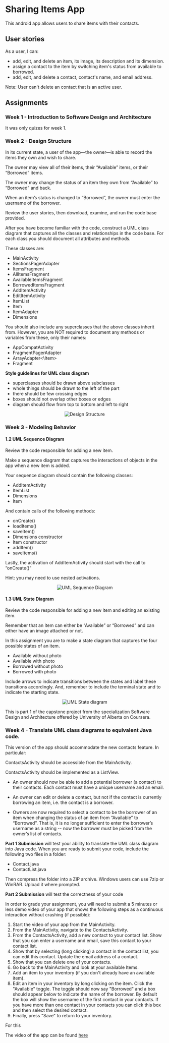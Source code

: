 # Sharing Items App

This android app allows users to share items with their contacts.

## User stories

As a user, I can:

* add, edit, and delete an item, its image, its description and its dimension.
* assign a contact to the item by switching item's status from available to borrowed.
* add, edit, and delete a contact, contact's name, and email address.

Note: User can't delete an contact that is an active user.

## Assignments

### Week 1 - Introduction to Software Design and Architecture

It was only quizes for week 1.

### Week 2 - Design Structure

In its current state, a user of the app—the owner—is able to record the items they own and wish to share.

The owner may view all of their items, their “Available” items, or their “Borrowed” items.

The owner may change the status of an item they own from “Available” to “Borrowed” and back.

When an item’s status is changed to “Borrowed”, the owner must enter the username of the borrower.

Review the user stories, then download, examine, and run the code base provided.

After you have become familiar with the code, construct a UML class diagram that captures all the classes and relationships in the code base. For each class you should document all attributes and methods.

These classes are:

* MainActivity
* SectionsPagerAdapter
* ItemsFragment
* AllItemsFragment
* AvailableItemsFragment
* BorrowedItemsFragment
* AddItemActivity
* EditItemActivity
* ItemList
* Item
* ItemAdapter
* Dimensions

You should also include any superclasses that the above classes inherit from. However, you are NOT required to document any methods or variables from these, only their names:

* AppCompatActivity
* FragmentPagerAdapter
* ArrayAdapter<\Item\>
* Fragment

**Style guidelines for UML class diagram**

* superclasses should be drawn above subclasses
* whole things should be drawn to the left of the part
* there should be few crossing edges
* boxes should not overlap other boxes or edges
* diagram should flow from top to bottom and left to right

<div style="text-align:center"><img src="#" alt="Design Structure"/></div>

### Week 3 - Modeling Behavior

#### 1.2 UML Sequence Diagram

Review the code responsible for adding a new item.

Make a sequence diagram that captures the interactions of objects in the app when a new item is added.

Your sequence diagram should contain the following classes:

* AddItemActivity
* ItemList
* Dimensions
* Item

And contain calls of the following methods:

* onCreate()
* loadItems()
* saveItem()
* Dimensions constructor
* Item constructor
* addItem()
* saveItems()

Lastly, the activation of AddItemActivity should start with the call to “onCreate()”

Hint: you may need to use nested activations.

<div style="text-align:center"><img src="#" alt="UML Sequence Diagram"/></div>

#### 1.3 UML State Diagram

Review the code responsible for adding a new item and editing an existing item.

Remember that an item can either be “Available” or “Borrowed” and can either have an image attached or not.

In this assignment you are to make a state diagram that captures the four possible states of an item.

* Available without photo
* Available with photo
* Borrowed without photo
* Borrowed with photo

Include arrows to indicate transitions between the states and label these transitions accordingly. And, remember to include the terminal state and to indicate the starting state.

<div style="text-align:center"><img src="#" alt="UML State diagram"/></div>

This is part 1 of the capstone project from the specialization Software Design and Architecture offered by University of Alberta on Coursera.

### Week 4 - Translate UML class diagrams to equivalent Java code.

This version of the app should accommodate the new contacts feature. In particular:

ContactsActivity should be accessible from the MainActivity.

ContactsActivity should be implemented as a ListView.

* An owner should now be able to add a potential borrower (a contact) to their contacts. Each contact must have a unique username and an email.

* An owner can edit or delete a contact, but not if the contact is currently borrowing an item, i.e. the contact is a borrower.

* Owners are now required to select a contact to be the borrower of an item when changing the status of an item from “Available” to “Borrowed”. That is, it is no longer sufficient to enter the borrower’s username as a string -- now the borrower must be picked from the owner’s list of contacts.

**Part 1 Submission** will test your ability to translate the UML class diagram into Java code. When you are ready to submit your code, include the following two files in a folder:

* Contact.java
* ContactList.java

Then compress the folder into a ZIP archive. Windows users can use 7zip or WinRAR. Upload it where prompted.


**Part 2 Submission** will test the correctness of your code

In order to grade your assignment, you will need to submit a 5 minutes or less demo video of your app that shows the following steps as a continuous interaction without crashing (if possible):

1. Start the video of your app from the MainActivity.
2. From the MainActivity, navigate to the ContactsActivity.
3. From the ContactsActivity, add a new contact to your contact list. Show that you can enter a username and email, save this contact to your contact list.
4. Show that by selecting (long clicking) a contact in the contact list, you can edit this contact. Update the email address of a contact.
5. Show that you can delete one of your contacts.
6. Go back to the MainActivity and look at your available Items.
7. Add an item to your inventory (if you don't already have an available item).
8. Edit an item in your inventory by long clicking on the item. Click the "Available" toggle. The toggle should now say "Borrowed" and a box should appear below to indicate the name of the borrower. By default the box will show the username of the first contact in your contacts. If you have more than one contact in your contacts you can click this box and then select the desired contact.
9. Finally, press "Save" to return to your inventory.

For this

The video of the app can be found [here](https://www.youtube.com/watch?v=c5QYnftN8k0)
